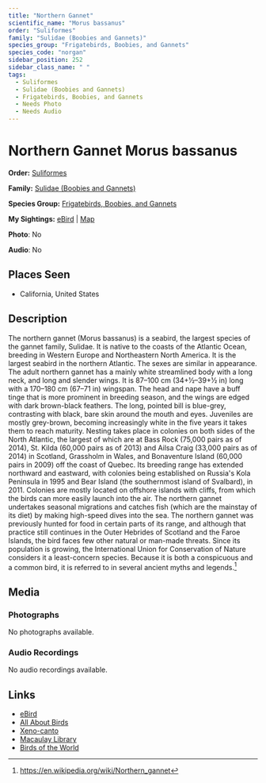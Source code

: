 ```yaml
---
title: "Northern Gannet"
scientific_name: "Morus bassanus"
order: "Suliformes"
family: "Sulidae (Boobies and Gannets)"
species_group: "Frigatebirds, Boobies, and Gannets"
species_code: "norgan"
sidebar_position: 252
sidebar_class_name: " "
tags: 
  - Suliformes
  - Sulidae (Boobies and Gannets)
  - Frigatebirds, Boobies, and Gannets
  - Needs Photo
  - Needs Audio
---
```


# Northern Gannet <span className='sci_name'>Morus bassanus</span>

**Order:** [Suliformes](/tags/suliformes)

**Family:** [Sulidae (Boobies and Gannets)](/tags/sulidae-boobies-and-gannets)

**Species Group:** [Frigatebirds, Boobies, and Gannets](/tags/frigatebirds-boobies-and-gannets)

**My Sightings:** [eBird](https://ebird.org/lifelist?r=world&time=life&spp=norgan) | [Map](/map?species_code=norgan)

**Photo**: No 

**Audio**: No

## Places Seen

* California, United States

## Description
The northern gannet (Morus bassanus) is a seabird, the largest species of the gannet family, Sulidae. It is native to the coasts of the Atlantic Ocean, breeding in Western Europe and Northeastern North America. It is the largest seabird in the northern Atlantic. The sexes are similar in appearance. The adult northern gannet has a mainly white streamlined body with a long neck, and long and slender wings. It is 87–100 cm (34+1⁄2–39+1⁄2 in) long with a 170–180 cm (67–71 in) wingspan. The head and nape have a buff tinge that is more prominent in breeding season, and the wings are edged with dark brown-black feathers. The long, pointed bill is blue-grey, contrasting with black, bare skin around the mouth and eyes. Juveniles are mostly grey-brown, becoming increasingly white in the five years it takes them to reach maturity.
Nesting takes place in colonies on both sides of the North Atlantic, the largest of which are at Bass Rock (75,000 pairs as of 2014), St. Kilda (60,000 pairs as of 2013) and Ailsa Craig (33,000 pairs as of 2014) in Scotland, Grassholm in Wales, and Bonaventure Island (60,000 pairs in 2009) off the coast of Quebec. Its breeding range has extended northward and eastward, with colonies being established on Russia's Kola Peninsula in 1995 and Bear Island (the southernmost island of Svalbard), in 2011. Colonies are mostly located on offshore islands with cliffs, from which the birds can more easily launch into the air. The northern gannet undertakes seasonal migrations and catches fish (which are the mainstay of its diet) by making high-speed dives into the sea.
The northern gannet was previously hunted for food in certain parts of its range, and although that practice still continues in the Outer Hebrides of Scotland and the Faroe Islands, the bird faces few other natural or man-made threats. Since its population is growing, the International Union for Conservation of Nature considers it a least-concern species. Because it is both a conspicuous and a common bird, it is referred to in several ancient myths and legends.[^1]

[^1]: https://en.wikipedia.org/wiki/Northern_gannet

## Media
### Photographs
No photographs available.

### Audio Recordings
No audio recordings available.

## Links
* [eBird](https://ebird.org/species/norgan) 
* [All About Birds](https://www.allaboutbirds.org/guide/norgan) 
* [Xeno-canto](https://www.xeno-canto.org/species/morus-bassanus) 
* [Macaulay Library](https://search.macaulaylibrary.org/catalog?taxonCode=norgan&sort=rating_rank_desc)
* [Birds of the World](https://birdsoftheworld.org/bow/species/norgan)
